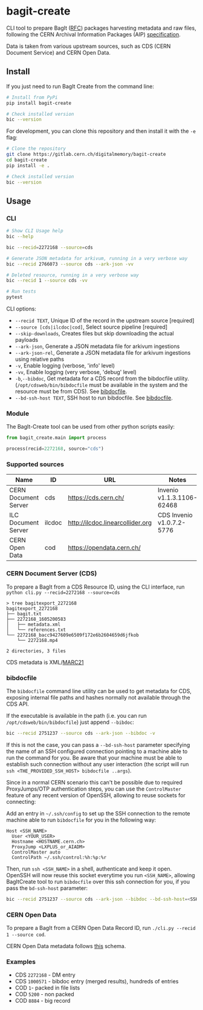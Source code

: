 # bagit-create

CLI tool to prepare BagIt ([RFC](https://tools.ietf.org/html/rfc8493)) packages harvesting metadata and raw files, following the CERN Archival Information Packages (AIP) [specification](https://digital-repositories.web.cern.ch/digital-repositories/dm/oais-platform/cern-aips/).

Data is taken from various upstream sources, such as CDS (CERN Document Service) and CERN Open Data.

## Install

If you just need to run BagIt Create from the command line:

```bash
# Install from PyPi
pip install bagit-create

# Check installed version
bic --version
```

For development, you can clone this repository and then install it with the `-e` flag:

```bash
# Clone the repository
git clone https://gitlab.cern.ch/digitalmemory/bagit-create
cd bagit-create
pip install -e .

# Check installed version
bic --version
```

## Usage

### CLI

```bash
# Show CLI Usage help
bic --help

bic --recid=2272168 --source=cds

# Generate JSON metadata for arkivum, running in a very verbose way
bic --recid 2766073 --source cds --ark-json -vv

# Deleted resource, running in a very verbose way
bic --recid 1 --source cds -vv

# Run tests
pytest
```

CLI options:

- `--recid TEXT`, Unique ID of the record in the upstream source [required]
- `--source [cds|ilcdoc|cod]`, Select source pipeline  [required]
- `--skip-downloads`, Creates files but skip downloading the actual payloads
- `--ark-json`, Generate a JSON metadata file for arkivum ingestions
- `--ark-json-rel`, Generate a JSON metadata file for arkivum ingestions using relative paths
- `-v`, Enable logging (verbose, 'info' level)
- `-vv`, Enable logging (very verbose, 'debug' level)
- `-b`,`--bibdoc`, Get metadata for a CDS record from the bibdocfile utility.
	(`/opt/cdsweb/bin/bibdocfile` must be available in the system and the resource must be from CDS).
	See [bibdocfile](#bibdocfile).
-  `--bd-ssh-host TEXT`, SSH host to run bibdocfile. See [bibdocfile](#bibdocfile).

### Module

The BagIt-Create tool can be used from other python scripts easily:

```python
from bagit_create.main import process

process(recid=2272168, source="cds")
```


### Supported sources

| Name                 	| ID     	| URL                              	| Notes                     	|
|----------------------	|--------	|----------------------------------	|---------------------------	|
| CERN Document Server 	| cds    	| https://cds.cern.ch/             	| Invenio v1.1.3.1106-62468 	|
| ILC Document Server  	| ilcdoc 	| http://ilcdoc.linearcollider.org 	| CDS Invenio v1.0.7.2-5776 	|
| CERN Open Data       	| cod    	| https://opendata.cern.ch/        	|                           	|

### CERN Document Server (CDS)

To prepare a BagIt from a CDS Resource ID, using the CLI interface, run `python cli.py --recid=2272168 --source=cds`

```
> tree bagitexport_2272168
bagitexport_2272168
├── bagit.txt
├── 2272168_1605200583
│   ├── metadata.xml
│   └── references.txt
└── 2272168_bacc9427609e6509f172e6b2604659d6jfkob
    └── 2272168.mp4

2 directories, 3 files
```

CDS metadata is XML/[MARC21](https://cds.cern.ch/help/admin/howto-marc?ln=fr)

### bibdocfile

The `bibdocfile` command line utility can be used to get metadata for CDS, exposing internal file paths and hashes normally not available through the CDS API.

If the executable is available in the path (i.e. you can run `/opt/cdsweb/bin/bibdocfile`) just append `--bibdoc`:

```bash
bic --recid 2751237 --source cds --ark-json --bibdoc -v
```

If this is not the case, you can pass a `--bd-ssh-host` parameter specifying the name of an SSH configured connection pointing to a machine able to run the command for you. Be aware that your machine must be able to establish such connection without any user interaction (the script will run `ssh <THE_PROVIDED_SSH_HOST> bibdocfile ..args`).

Since in a normal CERN scenario this can't be possible due to required ProxyJumps/OTP authentication steps, you can use the `ControlMaster` feature of any recent version of OpenSSH, allowing to reuse sockets for connecting:

Add an entry in `~/.ssh/config` to set up the SSH connection to the remote machine able to run `bibdocfile` for you in the following way:

```
Host <SSH_NAME>
  User <YOUR_USER>
  Hostname <HOSTNAME.cern.ch>
  ProxyJump <LXPLUS_or_AIADM>
  ControlMaster auto
  ControlPath ~/.ssh/control:%h:%p:%r
```

Then, run `ssh <SSH_NAME>` in a shell, authenticate and keep it open. OpenSSH will now reuse this socket everytime you run `<SSH_NAME>`, allowing BagItCreate tool to run `bibdocfile` over this ssh connection for you, if you pass the `bd-ssh-host` parameter:

```bash
bic --recid 2751237 --source cds --ark-json --bibdoc --bd-ssh-host=<SSH_NAME> -v
``` 


### CERN Open Data

To prepare a BagIt from a CERN Open Data Record ID, run `./cli.py --recid 1 --source cod`.

CERN Open Data metadata follows [this](http://opendata.cern.ch/schema/records/record-v1.0.0.json) schema.

### Examples

- CDS `2272168` - DM entry
- CDS `1000571` - bibdoc entry (merged results), hundreds of entries
- COD `1`- packed in file lists
- COD `5200` - non packed
- COD `8884` - big record